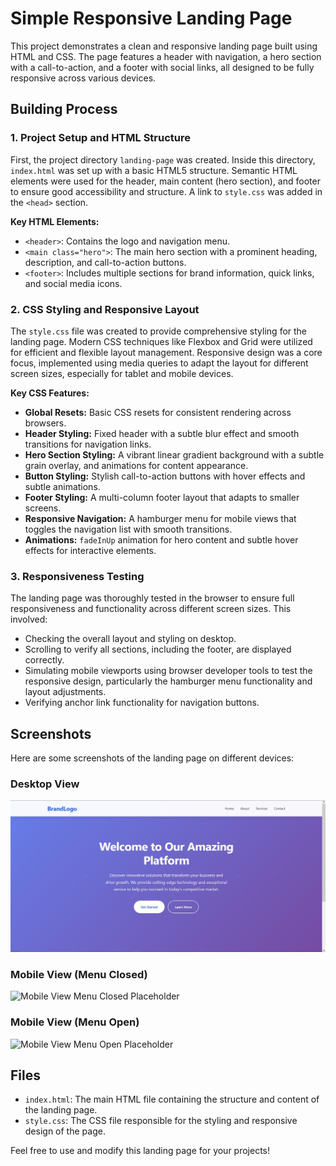 # Simple Responsive Landing Page

This project demonstrates a clean and responsive landing page built using HTML and CSS. The page features a header with navigation, a hero section with a call-to-action, and a footer with social links, all designed to be fully responsive across various devices.

## Building Process

### 1. Project Setup and HTML Structure

First, the project directory `landing-page` was created. Inside this directory, `index.html` was set up with a basic HTML5 structure. Semantic HTML elements were used for the header, main content (hero section), and footer to ensure good accessibility and structure. A link to `style.css` was added in the `<head>` section.

**Key HTML Elements:**
- `<header>`: Contains the logo and navigation menu.
- `<main class="hero">`: The main hero section with a prominent heading, description, and call-to-action buttons.
- `<footer>`: Includes multiple sections for brand information, quick links, and social media icons.

### 2. CSS Styling and Responsive Layout

The `style.css` file was created to provide comprehensive styling for the landing page. Modern CSS techniques like Flexbox and Grid were utilized for efficient and flexible layout management. Responsive design was a core focus, implemented using media queries to adapt the layout for different screen sizes, especially for tablet and mobile devices.

**Key CSS Features:**
- **Global Resets:** Basic CSS resets for consistent rendering across browsers.
- **Header Styling:** Fixed header with a subtle blur effect and smooth transitions for navigation links.
- **Hero Section Styling:** A vibrant linear gradient background with a subtle grain overlay, and animations for content appearance.
- **Button Styling:** Stylish call-to-action buttons with hover effects and subtle animations.
- **Footer Styling:** A multi-column footer layout that adapts to smaller screens.
- **Responsive Navigation:** A hamburger menu for mobile views that toggles the navigation list with smooth transitions.
- **Animations:** `fadeInUp` animation for hero content and subtle hover effects for interactive elements.

### 3. Responsiveness Testing

The landing page was thoroughly tested in the browser to ensure full responsiveness and functionality across different screen sizes. This involved:
- Checking the overall layout and styling on desktop.
- Scrolling to verify all sections, including the footer, are displayed correctly.
- Simulating mobile viewports using browser developer tools to test the responsive design, particularly the hamburger menu functionality and layout adjustments.
- Verifying anchor link functionality for navigation buttons.

## Screenshots

Here are some screenshots of the landing page on different devices:

### Desktop View

<img src="task_1/hero.jpg" >

### Mobile View (Menu Closed)

![Mobile View Menu Closed Placeholder](path/to/your/mobile-closed-screenshot.png)

### Mobile View (Menu Open)

![Mobile View Menu Open Placeholder](path/to/your/mobile-open-screenshot.png)

## Files

- `index.html`: The main HTML file containing the structure and content of the landing page.
- `style.css`: The CSS file responsible for the styling and responsive design of the page.

Feel free to use and modify this landing page for your projects!

